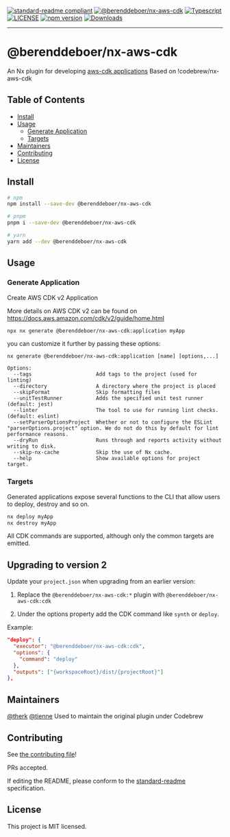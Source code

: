 [![standard-readme compliant](https://img.shields.io/badge/standard--readme-OK-green.svg?style=flat-square)](https://github.com/RichardLitt/standard-readme)
[![@berenddeboer/nx-aws-cdk](https://img.shields.io/badge/%therk-nx--aws--cdk-green)](https://github.com/therk/nx-plugins/tree/master/packages/nx-aws-cdk)
[![Typescript](https://badgen.net/badge/icon/typescript?icon=typescript&label)](https://www.typescriptlang.org/)
[![LICENSE](https://img.shields.io/npm/l/@codebrew/nx-aws-cdk.svg)](https://www.npmjs.com/package/@berenddeboer/nx-aws-cdk)
[![npm version](https://img.shields.io/npm/v/@codebrew/nx-aws-cdk.svg)](https://www.npmjs.com/package/@berenddeboer/nx-aws-cdk)
[![Downloads](https://img.shields.io/npm/dm/@codebrew/nx-aws-cdk.svg)](https://www.npmjs.com/package/@berenddeboer/nx-aws-cdk)

<hr>

# @berenddeboer/nx-aws-cdk

An Nx plugin for developing [aws-cdk applications](https://docs.aws.amazon.com/cdk/latest/guide/home.html)
Based on !codebrew/nx-aws-cdk

## Table of Contents

- [Install](#install)
- [Usage](#usage)
  - [Generate Application](#generate-application)
  - [Targets](#targets)
- [Maintainers](#maintainers)
- [Contributing](#contributing)
- [License](#license)

## Install

```sh
# npm
npm install --save-dev @berenddeboer/nx-aws-cdk

# pnpm
pnpm i --save-dev @berenddeboer/nx-aws-cdk

# yarn
yarn add --dev @berenddeboer/nx-aws-cdk
```

## Usage

### Generate Application

Create AWS CDK v2 Application

More details on AWS CDK v2 can be found on https://docs.aws.amazon.com/cdk/v2/guide/home.html

```sh
npx nx generate @berenddeboer/nx-aws-cdk:application myApp
```

you can customize it further by passing these options:

```
nx generate @berenddeboer/nx-aws-cdk:application [name] [options,...]

Options:
  --tags                     Add tags to the project (used for linting)
  --directory                A directory where the project is placed
  --skipFormat               Skip formatting files
  --unitTestRunner           Adds the specified unit test runner (default: jest)
  --linter                   The tool to use for running lint checks. (default: eslint)
  --setParserOptionsProject  Whether or not to configure the ESLint "parserOptions.project" option. We do not do this by default for lint performance reasons.
  --dryRun                   Runs through and reports activity without writing to disk.
  --skip-nx-cache            Skip the use of Nx cache.
  --help                     Show available options for project target.
```

### Targets

Generated applications expose several functions to the CLI that allow users to deploy, destroy and so on.

```sh
nx deploy myApp
nx destroy myApp
```

All CDK commands are supported, although only the common targets are emitted.

## Upgrading to version 2

Update your `project.json` when upgrading from an earlier version:

1. Replace the `@berenddeboer/nx-aws-cdk:*` plugin with `@berenddeboer/nx-aws-cdk:cdk`

2. Under the options property add the CDK command like `synth` or `deploy`.

Example:

```json
"deploy": {
  "executor": "@berenddeboer/nx-aws-cdk:cdk",
  "options": {
    "command": "deploy"
  },
  "outputs": ["{workspaceRoot}/dist/{projectRoot}"]
},
```

## Maintainers

[@therk](https://github.com/therk)
[@tienne](https://github.com/tienne) Used to maintain the original plugin under Codebrew

## Contributing

See [the contributing file](../../CONTRIBUTING.md)!

PRs accepted.

If editing the README, please conform to the [standard-readme](https://github.com/RichardLitt/standard-readme) specification.

## License

This project is MIT licensed.
